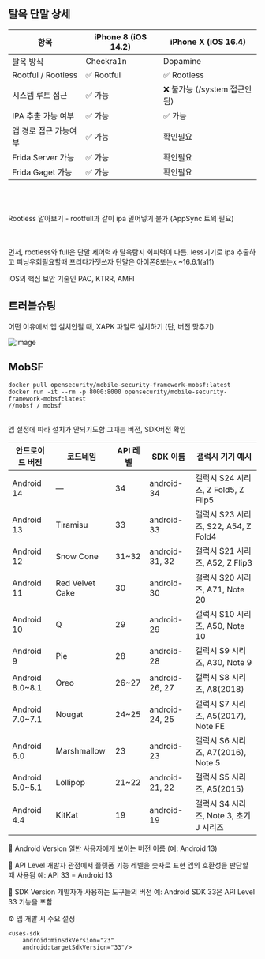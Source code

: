 ## 탈옥 단말 상세
| 항목               | iPhone 8 (iOS 14.2) | iPhone X (iOS 16.4) |
|--------------------|----------------------|-----------------------|
| 탈옥 방식           | Checkra1n            | Dopamine              |
| Rootful / Rootless | ✅ Rootful            | ✅ Rootless            |
| 시스템 루트 접근     | ✅ 가능               | ❌ 불가능 (/system 접근안됨)              |
| IPA 추출 가능 여부  | ✅ 가능               | ✅ 가능         |
| 앱 경로 접근 가능여부   | ✅ 가능          | 확인필요         |
| Frida Server 가능   | ✅ 가능          | 확인필요         |
| Frida Gaget 가능   | ✅ 가능          | 확인필요         |

<br>
<br>
<br>
Rootless 알아보기
- rootfull과 같이 ipa 밀어넣기 불가 (AppSync 트윅 필요)
<br>
<br>
<br>

먼저, rootless와 full은 단말 제어력과 탈옥탐지 회피력이 다름.
less기기로 ipa 추출하고 피닝우회필요할때 프리다가젯쓰자
단말은 아이폰8또는x ~16.6.1(a11)

iOS의 핵심 보안 기술인 PAC, KTRR, AMFI

## 트러블슈팅
어떤 이유에서 앱 설치안될 때, XAPK 파일로 설치하기 (단, 버전 맞추기)

![image](https://github.com/user-attachments/assets/5e0454f6-bc0c-4fe0-aa17-c55c3e7fb5b9)



## MobSF
```
docker pull opensecurity/mobile-security-framework-mobsf:latest
docker run -it --rm -p 8000:8000 opensecurity/mobile-security-framework-mobsf:latest
//mobsf / mobsf
```

## 
앱 설정에 따라 설치가 안되기도함 그때는 버전, SDK버전 확인

| 안드로이드 버전 | 코드네임         | API 레벨 | SDK 이름         | 갤럭시 기기 예시                                |
|----------------|------------------|----------|------------------|------------------------------------------------|
| Android 14     | —                | 34       | android-34       | 갤럭시 S24 시리즈, Z Fold5, Z Flip5            |
| Android 13     | Tiramisu         | 33       | android-33       | 갤럭시 S23 시리즈, S22, A54, Z Fold4           |
| Android 12     | Snow Cone        | 31~32    | android-31, 32   | 갤럭시 S21 시리즈, A52, Z Flip3                |
| Android 11     | Red Velvet Cake  | 30       | android-30       | 갤럭시 S20 시리즈, A71, Note 20                |
| Android 10     | Q                | 29       | android-29       | 갤럭시 S10 시리즈, A50, Note 10                |
| Android 9      | Pie              | 28       | android-28       | 갤럭시 S9 시리즈, A30, Note 9                  |
| Android 8.0~8.1| Oreo             | 26~27    | android-26, 27   | 갤럭시 S8 시리즈, A8(2018)                     |
| Android 7.0~7.1| Nougat           | 24~25    | android-24, 25   | 갤럭시 S7 시리즈, A5(2017), Note FE            |
| Android 6.0    | Marshmallow      | 23       | android-23       | 갤럭시 S6 시리즈, A7(2016), Note 5             |
| Android 5.0~5.1| Lollipop         | 21~22    | android-21, 22   | 갤럭시 S5 시리즈, A5(2015)                     |
| Android 4.4    | KitKat           | 19       | android-19       | 갤럭시 S4 시리즈, Note 3, 초기 J 시리즈        |

🔹 Android Version
일반 사용자에게 보이는 버전 이름 (예: Android 13)

🔹 API Level
개발자 관점에서 플랫폼 기능 레벨을 숫자로 표현
앱의 호환성을 판단할 때 사용됨 예: API 33 = Android 13

🔹 SDK Version
개발자가 사용하는 도구들의 버전
예: Android SDK 33은 API Level 33 기능을 포함

⚙️ 앱 개발 시 주요 설정
```
<uses-sdk
    android:minSdkVersion="23"
    android:targetSdkVersion="33"/>
```
